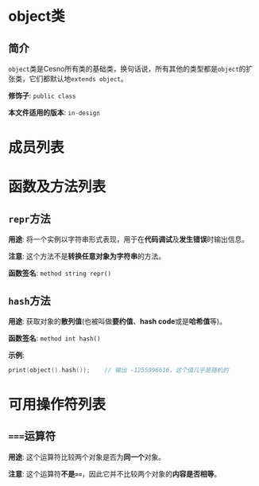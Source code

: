# object类

## 简介

`object`类是Cesno所有类的基础类，换句话说，所有其他的类型都是`object`的扩张类，它们都默认地`extends object`。

**修饰子**: `public class`

**本文件适用的版本**: `in-design`

# 成员列表



# 函数及方法列表

## `repr`方法

**用途**: 将一个实例以字符串形式表现，用于在**代码调试**及**发生错误**时输出信息。

**注意**: 这个方法不是**转换任意对象为字符串**的方法。

**函数签名**: `method string repr()`

## `hash`方法

**用途**: 获取对象的**散列值**(也被叫做**要约值**、**hash code**或是**哈希值**等)。

**函数签名**: `method int hash()`

**示例**:

```c++
print(object().hash());    // 输出 -1255996616，这个值几乎是随机的
```



# 可用操作符列表

## `===`运算符

**用途**: 这个运算符比较两个对象是否为**同一个**对象。

**注意**: 这个运算符**不是`==`**，因此它并不比较两个对象的**内容是否相等**。


